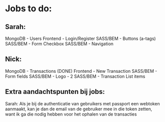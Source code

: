 # Jobs to do:

## Sarah:
MongoDB - Users
Frontend - Login/Register
SASS/BEM - Buttons (a-tags)
SASS/BEM - Form Checkbox
SASS/BEM - Navigation


## Nick:
MongoDB - Transactions (DONE)
Frontend - New Transaction
SASS/BEM - Form fields
SASS/BEM - Logo - 2
SASS/BEM - Transaction List items


## Extra aandachtspunten bij jobs:
Sarah: Als je bij de authenticatie van gebruikers met passport een webtoken aanmaakt, kan je dan de email van de gebruiker mee in die token zetten, want ik ga die nodig hebben voor het ophalen van de transacties 